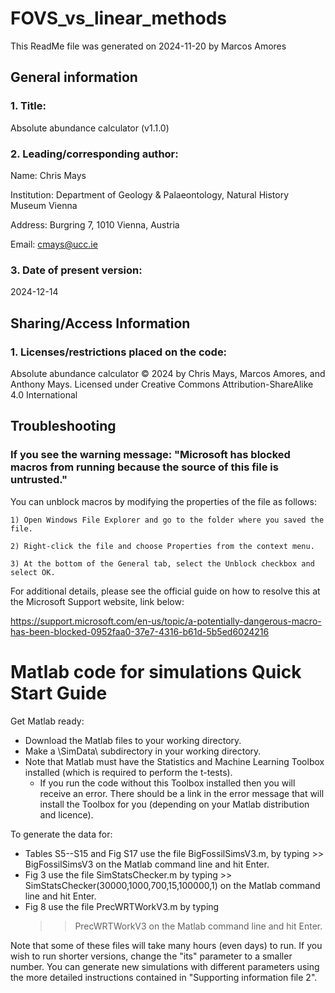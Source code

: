 # FOVS_vs_linear_methods
This ReadMe file was generated on 2024-11-20 by Marcos Amores

## General information

### 1. Title:
   
  Absolute abundance calculator (v1.1.0)

### 2. Leading/corresponding author:
   
  Name: Chris Mays

  Institution: Department of Geology & Palaeontology, Natural History Museum Vienna
  
  Address: Burgring 7, 1010 Vienna, Austria
  
  Email: cmays@ucc.ie

### 3. Date of present version:
   
  2024-12-14


## Sharing/Access Information

### 1. Licenses/restrictions placed on the code:
   
  Absolute abundance calculator © 2024 by Chris Mays, Marcos Amores, and Anthony Mays. Licensed under Creative Commons Attribution-ShareAlike 4.0 International

## Troubleshooting

### If you see the warning message: "Microsoft has blocked macros from running because the source of this file is untrusted."

  You can unblock macros by modifying the properties of the file as follows:

    1) Open Windows File Explorer and go to the folder where you saved the file.

    2) Right-click the file and choose Properties from the context menu.

    3) At the bottom of the General tab, select the Unblock checkbox and select OK.
    
  For additional details, please see the official guide on how to resolve this at the Microsoft Support website, link below:
  
  https://support.microsoft.com/en-us/topic/a-potentially-dangerous-macro-has-been-blocked-0952faa0-37e7-4316-b61d-5b5ed6024216





# Matlab code for simulations Quick Start Guide

Get Matlab ready:
* Download the Matlab files to your working directory.
* Make a \SimData\ subdirectory in your working directory.
* Note that Matlab must have the Statistics and Machine Learning Toolbox installed (which is required to perform the t-tests).
   + If you run the code without this Toolbox installed then you will receive an error. There should be a link in the error message that will install the Toolbox for you (depending on your Matlab distribution and licence).

To generate the data for:
* Tables S5--S15 and Fig S17 use the file BigFossilSimsV3.m, by typing
      >> BigFossilSimsV3 
   on the Matlab command line and hit Enter.
* Fig 3 use the file SimStatsChecker.m by typing
	   >> SimStatsChecker(30000,1000,700,15,100000,1)
   on the Matlab command line and hit Enter.
* Fig 8 use the file PrecWRTWorkV3.m by typing
   >> PrecWRTWorkV3
   on the Matlab command line and hit Enter.

Note that some of these files will take many hours (even days) to run. If you wish to run shorter versions, change the "its" parameter to a smaller number. You can generate new simulations with different parameters using the more detailed instructions contained in "Supporting information file 2".
